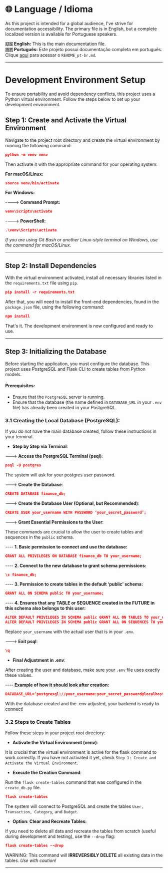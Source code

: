 # 🌐 Language / Idioma

As this project is intended for a global audience, I've strive for documentation accessibility. The primary file is in English, but a complete localized version is available for Portuguese speakers.

**🇺🇸 English:** This is the main documentation file.  
**🇧🇷 Português:** Este projeto possui documentação completa em português. Clique [aqui](README_pt-br.md) para acessar o `README_pt-br.md`.

---

# Development Environment Setup

To ensure portability and avoid dependency conflicts, this project uses a Python virtual environment. Follow the steps below to set up your development environment.

## Step 1: Create and Activate the Virtual Environment

Navigate to the project root directory and create the virtual environment by running the following command:

```json
python -m venv venv
```

Then activate it with the appropriate command for your operating system:

**For macOS/Linux:**

```json
source venv/bin/activate
```

**For Windows:**

----> **Command Prompt:**

```json
venv\Scripts\activate
```

----> **PowerShell:**

```json
.\venv\Scripts\activate
```

_If you are using Git Bash or another Linux-style terminal on Windows, use the command for macOS/Linux._

---

## Step 2: Install Dependencies

With the virtual environment activated, install all necessary libraries listed in the `requirements.txt` file using `pip`.

```json
pip install -r requirements.txt
```

After that, you will need to install the front-end dependencies, found in the `package.json` file, using the following command:

```json
npm install
```

That's it. The development environment is now configured and ready to use.

---

## Step 3: Initializing the Database

Before starting the application, you must configure the database. This project uses PostgreSQL and Flask CLI to create tables from Python models.

#### Prerequisites:

- Ensure that the `PostgreSQL` server is running.
- Ensure that the database (the name defined in `DATABASE_URL` in your `.env` file) has already been created in your PostgreSQL.

### 3.1 Creating the Local Database (PostgreSQL):

If you do not have the main database created, follow these instructions in your terminal.

- **Step by Step via Terminal**:

---> **Access the PostgreSQL Terminal (psql)**:

```json
psql -U postgres
```

The system will ask for your postgres user password.

---> **Create the Database**:

```json
CREATE DATABASE finance_db;
```

---> **Create the Database User (Optional, but Recommended)**:

```json
CREATE USER your_username WITH PASSWORD ‘your_secret_password’;
```

---> **Grant Essential Permissions to the User**:

These commands are crucial to allow the user to create tables and sequences in the `public` schema.

---- **1. Basic permission to connect and use the database:**

```json
GRANT ALL PRIVILEGES ON DATABASE finance_db TO your_username;
```

---- **2. Connect to the new database to grant schema permissions:**

```json
\c finance_db;
```

---- **3. Permission to create tables in the default ‘public’ schema:**

```json
GRANT ALL ON SCHEMA public TO your_username;
```

---- **4. Ensures that any TABLE or SEQUENCE created in the FUTURE in this schema also belongs to this user:**

```json
ALTER DEFAULT PRIVILEGES IN SCHEMA public GRANT ALL ON TABLES TO your_username;
ALTER DEFAULT PRIVILEGES IN SCHEMA public GRANT ALL ON SEQUENCES TO your_username;
```

Replace `your_username` with the actual user that is in your `.env`.

---> **Exit psql**:

```json
\q
```

- **Final Adjustment in .env**:

After creating the user and database, make sure your `.env` file uses exactly these values.

---- **Example of how it should look after creation:**

```json
DATABASE_URL=‘postgresql://your_username:your_secret_password@localhost:5432/finance_db’
```

With the database created and the .env adjusted, your backend is ready to connect!

### 3.2 Steps to Create Tables

Follow these steps in your project root directory:

- **Activate the Virtual Environment (venv)**:

It is crucial that the virtual environment is active for the flask command to work correctly. If you have not activated it yet, check `Step 1: Create and Activate the Virtual Environment`.

- **Execute the Creation Command**:

Run the `flask create-tables` command that was configured in the `create_db.py` file.

```json
flask create-tables
```

The system will connect to PostgreSQL and create the tables `User, Transaction, Category`, and `Budget`.

- **Option: Clear and Recreate Tables:**

If you need to delete all data and recreate the tables from scratch (useful during development and testing), use the `--drop` flag:

```json
flask create-tables --drop
```

WARNING: This command will **IRREVERSIBLY DELETE** all existing data in the tables. _Use with caution!_

---
